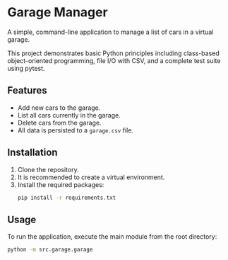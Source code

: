 # Garage Manager

A simple, command-line application to manage a list of cars in a virtual garage.

This project demonstrates basic Python principles including class-based object-oriented programming, file I/O with CSV, and a complete test suite using pytest.

## Features

- Add new cars to the garage.
- List all cars currently in the garage.
- Delete cars from the garage.
- All data is persisted to a `garage.csv` file.

## Installation

1. Clone the repository.
2. It is recommended to create a virtual environment.
3. Install the required packages:
   ```sh
   pip install -r requirements.txt
   ```

## Usage

To run the application, execute the main module from the root directory:

```sh
python -m src.garage.garage
```